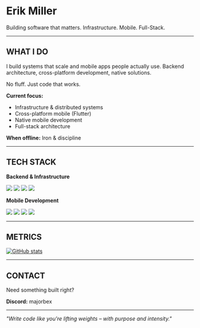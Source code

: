 # Erik Miller

Building software that matters. Infrastructure. Mobile. Full-Stack.

---

## WHAT I DO

I build systems that scale and mobile apps people actually use.
Backend architecture, cross-platform development, native solutions.

No fluff. Just code that works.

**Current focus:**
- Infrastructure & distributed systems
- Cross-platform mobile (Flutter)
- Native mobile development
- Full-stack architecture

**When offline:** Iron & discipline

---

## TECH STACK

**Backend & Infrastructure**

![](https://img.shields.io/badge/Go-00ADD8?style=for-the-badge&logo=go&logoColor=black)
![](https://img.shields.io/badge/Docker-2496ED?style=for-the-badge&logo=docker&logoColor=white)
![](https://img.shields.io/badge/Google_Cloud-4285F4?style=for-the-badge&logo=google-cloud&logoColor=white)
![](https://img.shields.io/badge/Terraform-7B42BC?style=for-the-badge&logo=terraform&logoColor=white)

**Mobile Development**

![](https://img.shields.io/badge/Flutter-02569B?style=for-the-badge&logo=flutter&logoColor=white)
![](https://img.shields.io/badge/Dart-0175C2?style=for-the-badge&logo=dart&logoColor=white)
![](https://img.shields.io/badge/Kotlin-7F52FF?style=for-the-badge&logo=kotlin&logoColor=white)
![](https://img.shields.io/badge/Swift-FA7343?style=for-the-badge&logo=swift&logoColor=white)

---

## METRICS

[![GitHub stats](https://github-readme-stats.vercel.app/api?username=EinBexiii&show_icons=true&theme=dark&bg_color=000000&title_color=ffffff&text_color=ffffff&icon_color=00ADD8&hide_border=true&border_radius=0)](https://github.com/anuraghazra/github-readme-stats)

---

## CONTACT

Need something built right?

**Discord:** majorbex

---

*"Write code like you're lifting weights – with purpose and intensity."*
